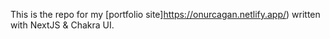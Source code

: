 This is the repo for my [portfolio site]https://onurcagan.netlify.app/) written with NextJS &amp; Chakra UI.
